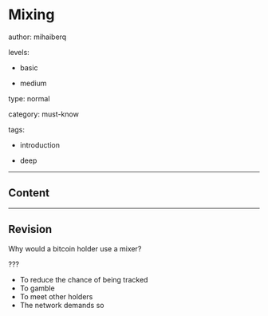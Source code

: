 # Mixing
author: mihaiberq

levels:

  - basic

  - medium

type: normal

category: must-know

tags:

  - introduction

  - deep

---
## Content



---
## Revision

Why would a bitcoin holder use a mixer?

???

* To reduce the chance of being tracked
* To gamble
* To meet other holders
* The network demands so

